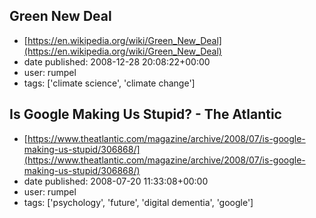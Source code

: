 ## Green New Deal
 - [https://en.wikipedia.org/wiki/Green_New_Deal](https://en.wikipedia.org/wiki/Green_New_Deal)
 - date published: 2008-12-28 20:08:22+00:00
 - user: rumpel
 - tags: ['climate science', 'climate change']

## Is Google Making Us Stupid? - The Atlantic
 - [https://www.theatlantic.com/magazine/archive/2008/07/is-google-making-us-stupid/306868/](https://www.theatlantic.com/magazine/archive/2008/07/is-google-making-us-stupid/306868/)
 - date published: 2008-07-20 11:33:08+00:00
 - user: rumpel
 - tags: ['psychology', 'future', 'digital dementia', 'google']

